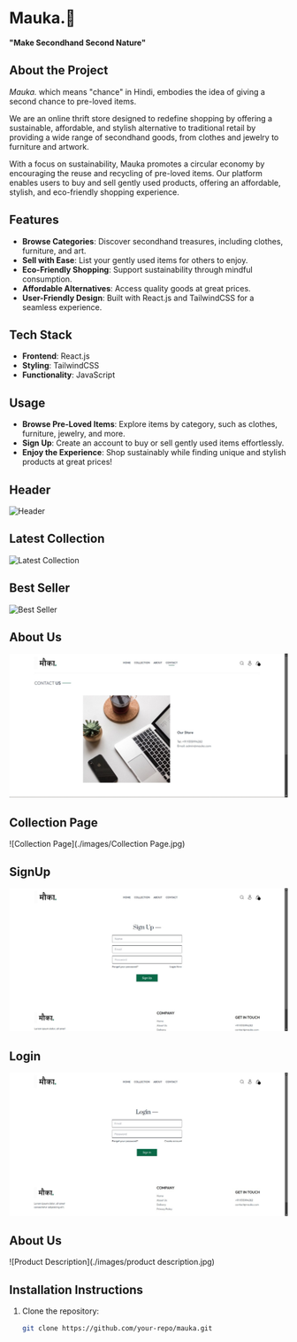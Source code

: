 # Mauka.🌿  
**"Make Secondhand Second Nature"**

## **About the Project**  
*Mauka.* which means "chance" in Hindi, embodies the idea of giving a second chance to pre-loved items.  

We are an online thrift store designed to redefine shopping by offering a sustainable, affordable, and stylish alternative to traditional retail by providing a wide range of secondhand goods, from clothes and jewelry to furniture and artwork.  

With a focus on sustainability, Mauka promotes a circular economy by encouraging the reuse and recycling of pre-loved items. Our platform enables users to buy and sell gently used products, offering an affordable, stylish, and eco-friendly shopping experience.  
## **Features**  
- **Browse Categories**: Discover secondhand treasures, including clothes, furniture, and art.  
- **Sell with Ease**: List your gently used items for others to enjoy.  
- **Eco-Friendly Shopping**: Support sustainability through mindful consumption.  
- **Affordable Alternatives**: Access quality goods at great prices.  
- **User-Friendly Design**: Built with React.js and TailwindCSS for a seamless experience.  
## **Tech Stack**  
- **Frontend**: React.js  
- **Styling**: TailwindCSS  
- **Functionality**: JavaScript  
## **Usage**  
- **Browse Pre-Loved Items**: Explore items by category, such as clothes, furniture, jewelry, and more.  
- **Sign Up**: Create an account to buy or sell gently used items effortlessly.  
- **Enjoy the Experience**: Shop sustainably while finding unique and stylish products at great prices!

## Header
![Header](./images/header.jpg)
## Latest Collection
![Latest Collection](./images/latestcollection.jpg)
## Best Seller
![Best Seller](./images/bestseller.jpg)
## About Us
![About Us](./images/aboutus.jpg)
## Collection Page
![Collection Page](./images/Collection Page.jpg)
## SignUp
![Sign Up](./images/signup.jpg)
## Login
![Login](./images/Login.jpg)
## About Us
![Product Description](./images/product description.jpg)
## **Installation Instructions**  
1. Clone the repository:  
   ```bash  
   git clone https://github.com/your-repo/mauka.git  
